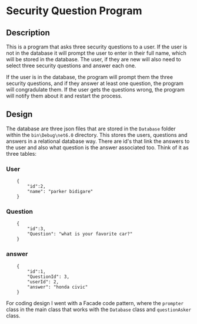# Security Question Program

## Description
This is a program that asks three security questions to a user. If the user is not in the database it will prompt
the user to enter in their full name, which will be stored in the database. The user, if they are new will also
need to select three security questions and answer each one. 

If the user is in the database, the program will prompt them the three security questions, and if they answer at least
one question, the program will congradulate them. If the user gets the questions wrong, the program will notify
them about it and restart the process. 

##  Design
The database are three json files that are stored in the `Database` folder within the `bin\Debug\net6.0` directory.
This stores the users, questions and answers in a relational database way. There are id's that link the answers to
the user and also what question is the answer associated too. Think of it as three tables:

### User
        {
            "id":2,
            "name": "parker bidigare"
        }

### Question
        {
            "id":3,
            "Question": "what is your favorite car?"
        }

### answer
        {
            "id":1,
            "QuestionId": 3,
            "userId": 2,
            "answer": "honda civic"
        }

For coding design I went with a Facade code pattern, where the `prompter` class in the main class that works
with the `Database` class and `questionAsker` class. 